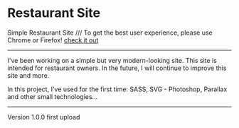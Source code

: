 # Restaurant Site

Simple Restaurant Site ///
To get the best user experience, please use Chrome or Firefox!
<a href="https://andrerothweiler.ch/projects/restaurantapp/index.html">check it out</a>


----------------------------------
I've been working on a simple but very modern-looking site. 
This site is intended for restaurant owners. In the future,
I will continue to improve this site and more.

In this project, I've used for the first time:
SASS,
SVG - Photoshop,
Parallax
and other small technologies...


----------------------------------
Version 1.0.0
first upload

